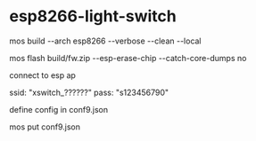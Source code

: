 # esp8266-light-switch

mos build --arch esp8266 --verbose --clean --local

mos flash build/fw.zip --esp-erase-chip --catch-core-dumps no


connect to esp ap

ssid: "xswitch_??????"
pass: "s123456790"

define config in conf9.json

mos put conf9.json